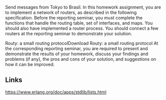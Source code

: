 Send messages from Tokyo to Brasil.
In this homework assignment, you are to implement a network of routers, as described in the following specification. Before the reporting seminar, you must complete the functions that handle the routing table, set of interfaces, and maps. You should also have implemented a router process. You should connect a few routers at the reporting seminar to demonstrate your solution.

Routy: a small routing protocolDownload Routy: a small routing protocol
At the corresponding reporting seminar, you are required to present and demonstrate the results of your homework, discuss your findings and problems (if any), the pros and cons of your solution, and suggestions on how it can be improved.

## Links

https://www.erlang.org/doc/apps/stdlib/lists.html

